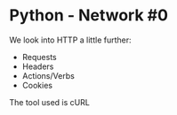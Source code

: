 # Python - Network #0

We look into HTTP a little further:

- Requests
- Headers
- Actions/Verbs
- Cookies

The tool used is cURL
